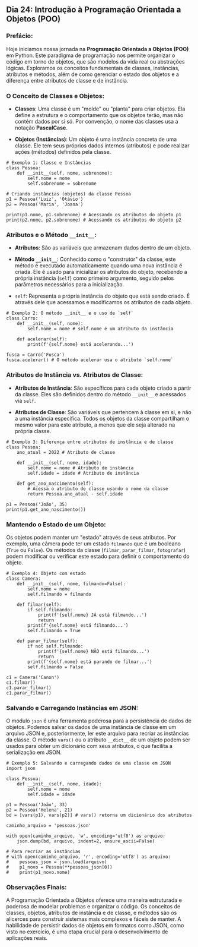 ## Dia 24: Introdução à Programação Orientada a Objetos (POO)

### Prefácio:

Hoje iniciamos nossa jornada na **Programação Orientada a Objetos (POO)** em Python. Este paradigma de programação nos permite organizar o código em torno de objetos, que são modelos da vida real ou abstrações lógicas. Exploramos os conceitos fundamentais de classes, instâncias, atributos e métodos, além de como gerenciar o estado dos objetos e a diferença entre atributos de classe e de instância.

### O Conceito de Classes e Objetos:

- **Classes**: Uma classe é um "molde" ou "planta" para criar objetos. Ela define a estrutura e o comportamento que os objetos terão, mas não contém dados por si só. Por convenção, o nome das classes usa a notação **PascalCase**.

- **Objetos (Instâncias)**: Um objeto é uma instância concreta de uma classe. Ele tem seus próprios dados internos (atributos) e pode realizar ações (métodos) definidos pela classe.

````
# Exemplo 1: Classe e Instâncias
class Pessoa:
    def __init__(self, nome, sobrenome):
        self.nome = nome
        self.sobrenome = sobrenome

# Criando instâncias (objetos) da classe Pessoa
p1 = Pessoa('Luiz', 'Otávio')
p2 = Pessoa('Maria', 'Joana')

print(p1.nome, p1.sobrenome) # Acessando os atributos do objeto p1
print(p2.nome, p2.sobrenome) # Acessando os atributos do objeto p2
````

### Atributos e o Método ``__init__``:

- **Atributos**: São as variáveis que armazenam dados dentro de um objeto.

- **Método ``__init__``**: Conhecido como o "construtor" da classe, este método é executado automaticamente quando uma nova instância é criada. Ele é usado para inicializar os atributos do objeto, recebendo a própria instância (``self``) como primeiro argumento, seguido pelos parâmetros necessários para a inicialização.

- ``self``: Representa a própria instância do objeto que está sendo criado. É através dele que acessamos e modificamos os atributos de cada objeto.

````
# Exemplo 2: O método __init__ e o uso de `self`
class Carro:
    def __init__(self, nome):
        self.nome = nome # self.nome é um atributo da instância
    
    def acelerar(self):
        print(f'{self.nome} está acelerando...')

fusca = Carro('Fusca')
fusca.acelerar() # O método acelerar usa o atributo `self.nome`
````

### Atributos de Instância vs. Atributos de Classe:

- **Atributos de Instância**: São específicos para cada objeto criado a partir da classe. Eles são definidos dentro do método ``__init__`` e acessados via ``self``.

- **Atributos de Classe**: São variáveis que pertencem à classe em si, e não a uma instância específica. Todos os objetos da classe compartilham o mesmo valor para este atributo, a menos que ele seja alterado na própria classe.

````
# Exemplo 3: Diferença entre atributos de instância e de classe
class Pessoa:
    ano_atual = 2022 # Atributo de classe

    def __init__(self, nome, idade):
        self.nome = nome # Atributo de instância
        self.idade = idade # Atributo de instância

    def get_ano_nascimento(self):
        # Acessa o atributo de classe usando o nome da classe
        return Pessoa.ano_atual - self.idade

p1 = Pessoa('João', 35)
print(p1.get_ano_nascimento())
````

### Mantendo o Estado de um Objeto:

Os objetos podem manter um "estado" através de seus atributos. Por exemplo, uma câmera pode ter um estado ``filmando`` que é um booleano (``True`` ou ``False``). Os métodos da classe (``filmar``, ``parar_filmar``, ``fotografar``) podem modificar ou verificar este estado para definir o comportamento do objeto.

````
# Exemplo 4: Objeto com estado
class Camera:
    def __init__(self, nome, filmando=False):
        self.nome = nome
        self.filmando = filmando

    def filmar(self):
        if self.filmando:
            print(f'{self.nome} JÁ está filmando...')
            return
        print(f'{self.nome} está filmando...')
        self.filmando = True

    def parar_filmar(self):
        if not self.filmando:
            print(f'{self.nome} NÃO está filmando...')
            return
        print(f'{self.nome} está parando de filmar...')
        self.filmando = False

c1 = Camera('Canon')
c1.filmar()
c1.parar_filmar()
c1.parar_filmar()
````

### Salvando e Carregando Instâncias em JSON:

O módulo ``json`` é uma ferramenta poderosa para a persistência de dados de objetos. Podemos salvar os dados de uma instância de classe em um arquivo JSON e, posteriormente, ler este arquivo para recriar as instâncias da classe. O método ``vars()`` ou o atributo ``__dict__`` de um objeto podem ser usados para obter um dicionário com seus atributos, o que facilita a serialização em JSON.

````
# Exemplo 5: Salvando e carregando dados de uma classe em JSON
import json

class Pessoa:
    def __init__(self, nome, idade):
        self.nome = nome
        self.idade = idade

p1 = Pessoa('João', 33)
p2 = Pessoa('Helena', 21)
bd = [vars(p1), vars(p2)] # vars() retorna um dicionário dos atributos

caminho_arquivo = 'pessoas.json'

with open(caminho_arquivo, 'w', encoding='utf8') as arquivo:
    json.dump(bd, arquivo, indent=2, ensure_ascii=False)

# Para recriar as instâncias
# with open(caminho_arquivo, 'r', encoding='utf8') as arquivo:
#    pessoas_json = json.load(arquivo)
#    p1_novo = Pessoa(**pessoas_json[0])
#    print(p1_novo.nome)
````

### Observações Finais:

A Programação Orientada a Objetos oferece uma maneira estruturada e poderosa de modelar problemas e organizar o código. Os conceitos de classes, objetos, atributos de instância e de classe, e métodos são os alicerces para construir sistemas mais complexos e fáceis de manter. A habilidade de persistir dados de objetos em formatos como JSON, como visto no exercício, é uma etapa crucial para o desenvolvimento de aplicações reais.